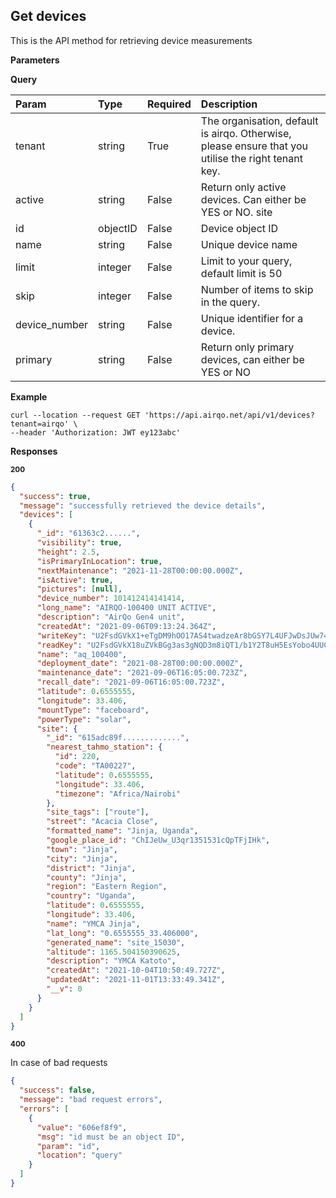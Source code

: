 ## Get devices

This is the API method for retrieving device measurements

**Parameters**

**Query**

| Param         | Type     | Required | Description                                                                                         |
| :------------ | :------- | :------- | :-------------------------------------------------------------------------------------------------- |
| tenant        | string   | True     | The organisation, default is airqo. Otherwise, please ensure that you utilise the right tenant key. |
| active        | string   | False    | Return only active devices. Can either be YES or NO. site                                           |
| id            | objectID | False    | Device object ID                                                                                    |
| name          | string   | False    | Unique device name                                                                                  |
| limit         | integer  | False    | Limit to your query, default limit is 50                                                            |
| skip          | integer  | False    | Number of items to skip in the query.                                                               |
| device_number | string   | False    | Unique identifier for a device.                                                                     |
| primary       | string   | False    | Return only primary devices, can either be YES or NO                                                |

**Example**

```curl
curl --location --request GET 'https://api.airqo.net/api/v1/devices?tenant=airqo' \
--header 'Authorization: JWT ey123abc'
```

**Responses**

<small>**200**</small>

```json
{
  "success": true,
  "message": "successfully retrieved the device details",
  "devices": [
    {
      "_id": "61363c2......",
      "visibility": true,
      "height": 2.5,
      "isPrimaryInLocation": true,
      "nextMaintenance": "2021-11-28T00:00:00.000Z",
      "isActive": true,
      "pictures": [null],
      "device_number": 101412414141414,
      "long_name": "AIRQO-100400 UNIT ACTIVE",
      "description": "AirQo Gen4 unit",
      "createdAt": "2021-09-06T09:13:24.364Z",
      "writeKey": "U2FsdGVkX1+eTgDM9hOO17AS4twadzeAr8bGSY7L4UFJwDsJUw74PbnrPsKD4j7e",
      "readKey": "U2FsdGVkX18uZVkBGg3as3gNQD3m8iQT1/b1Y2T8uH5EsYobo4UUC9TjgN8KJGLU",
      "name": "aq_100400",
      "deployment_date": "2021-08-28T00:00:00.000Z",
      "maintenance_date": "2021-09-06T16:05:00.723Z",
      "recall_date": "2021-09-06T16:05:00.723Z",
      "latitude": 0.6555555,
      "longitude": 33.406,
      "mountType": "faceboard",
      "powerType": "solar",
      "site": {
        "_id": "615adc89f.............",
        "nearest_tahmo_station": {
          "id": 220,
          "code": "TA00227",
          "latitude": 0.6555555,
          "longitude": 33.406,
          "timezone": "Africa/Nairobi"
        },
        "site_tags": ["route"],
        "street": "Acacia Close",
        "formatted_name": "Jinja, Uganda",
        "google_place_id": "ChIJeUw_U3qr1351531cQpTFjIHk",
        "town": "Jinja",
        "city": "Jinja",
        "district": "Jinja",
        "county": "Jinja",
        "region": "Eastern Region",
        "country": "Uganda",
        "latitude": 0.6555555,
        "longitude": 33.406,
        "name": "YMCA Jinja",
        "lat_long": "0.6555555_33.406000",
        "generated_name": "site_15030",
        "altitude": 1165.504150390625,
        "description": "YMCA Katoto",
        "createdAt": "2021-10-04T10:50:49.727Z",
        "updatedAt": "2021-11-01T13:33:49.341Z",
        "__v": 0
      }
    }
  ]
}
```

<small>**400**</small>

In case of bad requests

```json
{
  "success": false,
  "message": "bad request errors",
  "errors": [
    {
      "value": "606ef8f9",
      "msg": "id must be an object ID",
      "param": "id",
      "location": "query"
    }
  ]
}
```
